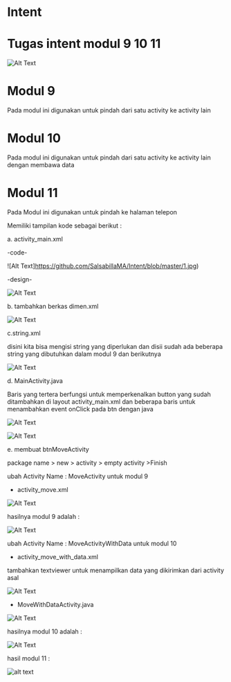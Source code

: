 # Intent
# Tugas intent modul 9 10 11

![Alt Text](https://github.com/SalsabillaMA/Intent/blob/master/hasil1.jpg)

# Modul 9
Pada modul ini digunakan untuk pindah dari satu activity ke activity lain
# Modul 10
Pada modul ini digunakan untuk pindah dari satu activity ke activity lain dengan membawa data
# Modul 11
Pada Modul ini digunakan untuk pindah ke halaman telepon

Memiliki tampilan kode sebagai berikut :

a. activity_main.xml

-code-

![Alt Text]https://github.com/SalsabillaMA/Intent/blob/master/1.jpg)

-design-

![Alt Text](https://github.com/SalsabillaMA/Intent/blob/master/2.jpg)

b. tambahkan berkas dimen.xml

![Alt Text](https://github.com/SalsabillaMA/Intent/blob/master/3.jpg)

c.string.xml

disini kita bisa mengisi string yang diperlukan dan disii sudah ada beberapa string yang dibutuhkan dalam modul 9 dan berikutnya

![Alt Text](https://github.com/SalsabillaMA/Intent/blob/master/4.jpg)

d. MainActivity.java

Baris yang tertera berfungsi untuk memperkenalkan button yang sudah ditambahkan di layout activity_main.xml dan beberapa baris untuk menambahkan event onClick pada btn dengan java

![Alt Text](https://github.com/SalsabillaMA/Intent/blob/master/5.jpg)


![Alt Text](https://github.com/SalsabillaMA/Intent/blob/master/6.jpg)

e. membuat btnMoveActivity

package name > new > activity > empty activity >Finish

ubah Activity Name : MoveActivity untuk modul 9

- activity_move.xml

![Alt Text](https://github.com/SalsabillaMA/Intent/blob/master/7.jpg)

hasilnya modul 9 adalah :

![Alt Text](https://github.com/SalsabillaMA/Intent/blob/master/hasil2.jpg)

ubah Activity Name : MoveActivityWithData untuk modul 10

- activity_move_with_data.xml

tambahkan textviewer untuk menampilkan data yang dikirimkan dari activity asal

![Alt Text](https://github.com/SalsabillaMA/Intent/blob/master/8.jpg)

- MoveWithDataActivity.java

![Alt Text](https://github.com/SalsabillaMA/Intent/blob/master/9.jpg)

hasilnya modul 10 adalah :

![Alt Text](https://github.com/SalsabillaMA/Intent/blob/master/hasil3.jpg)

hasil modul 11 :

![alt text](https://github.com/SalsabillaMA/Intent/blob/master/hasil4.jpg)






